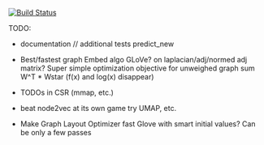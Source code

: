 [![Build Status](https://travis-ci.com/VHRanger/CSRGraph.svg?branch=master)](https://travis-ci.com/VHRanger/CSRGraph)


TODO:

- documentation // additional tests
    predict_new

- Best/fastest graph Embed algo
     GLoVe?
        on laplacian/adj/normed adj matrix?
     Super simple optimization objective for unweighed graph
         sum W^T * Wstar (f(x) and log(x) disappear)

- TODOs in CSR (mmap, etc.)

- beat node2vec at its own game
    try UMAP, etc.

- Make Graph Layout Optimizer
    fast Glove with smart initial values?
    Can be only a few passes
